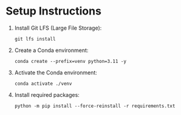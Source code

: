 # Setup Instructions

1. Install Git LFS (Large File Storage):
   ```
   git lfs install
   ```

2. Create a Conda environment:
   ```
   conda create --prefix=venv python=3.11 -y
   ```

3. Activate the Conda environment:
   ```
   conda activate ./venv
   ```

4. Install required packages:
   ```
   python -m pip install --force-reinstall -r requirements.txt
   ```